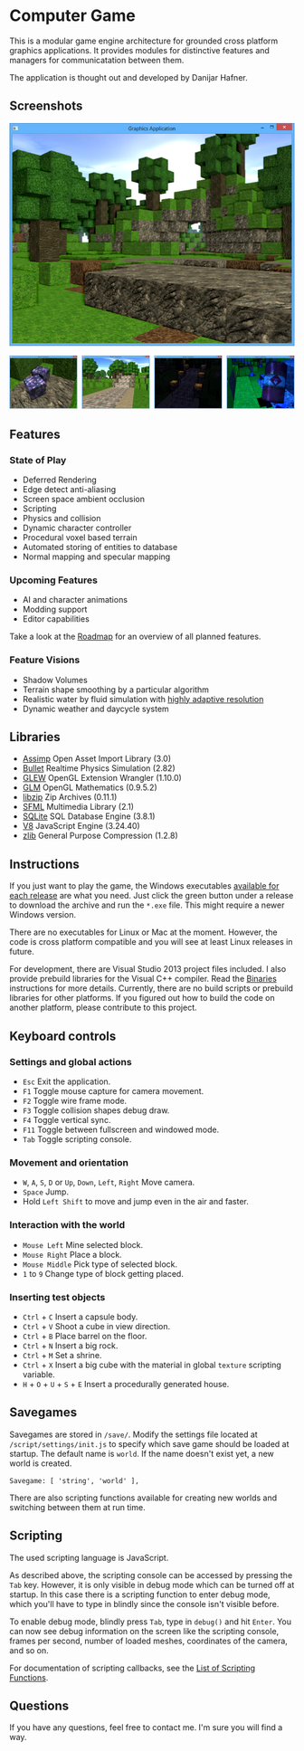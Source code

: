 Computer Game
=============

This is a modular game engine architecture for grounded cross platform graphics applications. It provides modules for distinctive features and managers for communicatation between them.

The application is thought out and developed by Danijar Hafner.

Screenshots
-----------

![Screenshot](screenshot/2014-02-08%20landscape.png?raw=true)

<img src="screenshot/2014-02-11%20normal%20maps%20and%20specular%20magic.png?raw=true" width="120">&nbsp;
<img src="screenshot/2014-03-02%20stairs%20day.png?raw=true" width="120">&nbsp;
<img src="screenshot/2014-03-02%20stairs%20night.png?raw=true" width="120">&nbsp;
<img src="screenshot/2014-01-24%20specular%20barrel.png?raw=true" width="120">

Features
--------

### State of Play

- Deferred Rendering
- Edge detect anti-aliasing
- Screen space ambient occlusion
- Scripting
- Physics and collision
- Dynamic character controller
- Procedural voxel based terrain
- Automated storing of entities to database
- Normal mapping and specular mapping

### Upcoming Features

- AI and character animations
- Modding support
- Editor capabilities

Take a look at the [Roadmap](ROADMAP.md) for an overview of all planned features.

### Feature Visions

- Shadow Volumes
- Terrain shape smoothing by a particular algorithm
- Realistic water by fluid simulation with [highly adaptive resolution](http://pub.ist.ac.at/group_wojtan/projects/2013_Ando_HALSoTM/index.html)
- Dynamic weather and daycycle system

Libraries
---------

- [Assimp](http://assimp.sourceforge.net/) Open Asset Import Library (3.0)
- [Bullet](http://bulletphysics.org/) Realtime Physics Simulation (2.82)
- [GLEW](http://glew.sourceforge.net/) OpenGL Extension Wrangler (1.10.0)
- [GLM](http://glm.g-truc.net/) OpenGL Mathematics (0.9.5.2)
- [libzip](http://www.nih.at/libzip/) Zip Archives (0.11.1)
- [SFML](http://www.sfml-dev.org/) Multimedia Library (2.1)
- [SQLite](http://www.sqlite.org/) SQL Database Engine (3.8.1)
- [V8](https://developers.google.com/v8/) JavaScript Engine (3.24.40)
- [zlib](http://www.zlib.net/) General Purpose Compression (1.2.8)

Instructions
------------

If you just want to play the game, the Windows executables [available for each release](https://github.com/danijar/computer-game/releases) are what you need. Just click the green button under a release to download the archive and run the `*.exe` file. This might require a newer Windows version.

There are no executables for Linux or Mac at the moment. However, the code is cross platform compatible and you will see at least Linux releases in future.

For development, there are Visual Studio 2013 project files included. I also provide prebuild libraries for the Visual C++ compiler. Read the [Binaries](bin/BINARIES.md) instructions for more details. Currently, there are no build scripts or prebuild libraries for other platforms. If you figured out how to build the code on another platform, please contribute to this project.

Keyboard controls
-----------------

### Settings and global actions

- `Esc` Exit the application.
- `F1` Toggle mouse capture for camera movement.
- `F2` Toggle wire frame mode.
- `F3` Toggle collision shapes debug draw.
- `F4` Toggle vertical sync.
- `F11` Toggle between fullscreen and windowed mode.
- `Tab` Toggle scripting console.

### Movement and orientation

- `W`, `A`, `S`, `D` or `Up`, `Down`, `Left`, `Right` Move camera.
- `Space` Jump.
- Hold `Left Shift` to move and jump even in the air and faster.

### Interaction with the world

- `Mouse Left` Mine selected block.
- `Mouse Right` Place a block.
- `Mouse Middle` Pick type of selected block.
- `1` to `9` Change type of block getting placed.

### Inserting test objects

- `Ctrl` + `C` Insert a capsule body.
- `Ctrl` + `V` Shoot a cube in view direction.
- `Ctrl` + `B` Place barrel on the floor.
- `Ctrl` + `N` Insert a big rock.
- `Ctrl` + `M` Set a shrine.
- `Ctrl` + `X` Insert a big cube with the material in global `texture` scripting variable.
- `H` + `O` + `U` + `S` + `E` Insert a procedurally generated house.

Savegames
---------

Savegames are stored in `/save/`. Modify the settings file located at `/script/settings/init.js` to specify which save game should be loaded at startup. The default name is `world`. If the name doesn't exist yet, a new world is created.

    Savegame: [ 'string', 'world' ],

There are also scripting functions available for creating new worlds and switching between them at run time.

Scripting
---------

The used scripting language is JavaScript.

As described above, the scripting console can be accessed by pressing the `Tab` key. However, it is only visible in debug mode which can be turned off at startup. In this case there is a scripting function to enter debug mode, which you'll have to type in blindly since the console isn't visible before.

To enable debug mode, blindly press `Tab`, type in `debug()` and hit `Enter`. You can now see debug information on the screen like the scripting console, frames per second, number of loaded meshes, coordinates of the camera, and so on.

For documentation of scripting callbacks, see the [List of Scripting Functions](https://github.com/danijar/computer-game/wiki/List-of-Scripting-Functions).

Questions
---------

If you have any questions, feel free to contact me. I'm sure you will find a way.
